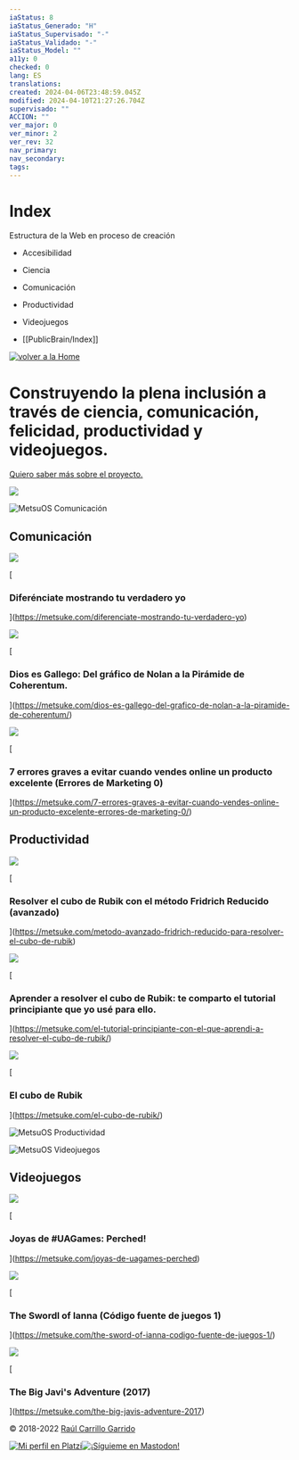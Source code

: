```yaml
---
iaStatus: 8
iaStatus_Generado: "H"
iaStatus_Supervisado: "-"
iaStatus_Validado: "-"
iaStatus_Model: ""
a11y: 0
checked: 0
lang: ES
translations: 
created: 2024-04-06T23:48:59.045Z
modified: 2024-04-10T21:27:26.704Z
supervisado: ""
ACCION: ""
ver_major: 0
ver_minor: 2
ver_rev: 32
nav_primary: 
nav_secondary: 
tags:
---
```

# Index

Estructura de la Web en proceso de creación

* Accesibilidad
* Ciencia
* Comunicación
* Productividad
* Videojuegos

* [[PublicBrain/Index]]

[![volver a la Home](_resources/Home/d127e8f844e447284700247bb17d2e79_MD5.png)](https://metsuke.com/)

# Construyendo la plena inclusión a través de ciencia, comunicación, felicidad, productividad y videojuegos.

[Quiero saber más sobre el proyecto.](https://metsuke.com/el-proyecto/)

![](_resources/Home/7c9b3eae3cf7ac9cee99705bc4a9ca95_MD5.jpg)

![MetsuOS Comunicación](_resources/Home/7ca3d083137f8393ba2dee45a2381929_MD5.jpg)

## Comunicación

![](_resources/Home/92a7c46af952f314f852f24d54f40d70_MD5.jpg)

[

### Diferénciate mostrando tu verdadero yo

](https://metsuke.com/diferenciate-mostrando-tu-verdadero-yo)

![](_resources/Home/991f0d11b3763fa5c7c60506ae0a5205_MD5.jpg)

[

### Dios es Gallego: Del gráfico de Nolan a la Pirámide de Coherentum.

](https://metsuke.com/dios-es-gallego-del-grafico-de-nolan-a-la-piramide-de-coherentum/)

![](_resources/Home/cfbf4bdbac5f2f0977d62e90c47dfe08_MD5.jpg)

[

### 7 errores graves a evitar cuando vendes online un producto excelente (Errores de Marketing 0)

](https://metsuke.com/7-errores-graves-a-evitar-cuando-vendes-online-un-producto-excelente-errores-de-marketing-0/)

## Productividad

![](_resources/Home/947a7117bfc1d845985d5c5920108fd7_MD5.jpg)

[

### Resolver el cubo de Rubik con el método Fridrich Reducido (avanzado)

](https://metsuke.com/metodo-avanzado-fridrich-reducido-para-resolver-el-cubo-de-rubik)

![](_resources/Home/6f909554ab40ed1247bed5a68969c746_MD5.jpg)

[

### Aprender a resolver el cubo de Rubik: te comparto el tutorial principiante que yo usé para ello.

](https://metsuke.com/el-tutorial-principiante-con-el-que-aprendi-a-resolver-el-cubo-de-rubik/)

![](_resources/Home/e371a4e3aaad297ddef5f8bcb2057fed_MD5.jpg)

[

### El cubo de Rubik

](https://metsuke.com/el-cubo-de-rubik/)

![MetsuOS Productividad](_resources/Home/f08b8d651053957ddbf80fdd7953e713_MD5.jpg)

![MetsuOS Videojuegos](_resources/Home/5ef34074f1f0ee2b8db165f73f1c9aa5_MD5.jpg)

## Videojuegos

![](_resources/Home/50bf6e290a974b5ad8533fa91b57b127_MD5.jpg)

[

### Joyas de #UAGames: Perched!

](https://metsuke.com/joyas-de-uagames-perched)

![](_resources/Home/3518d8a7ed58a1b4784bf27e9b6e2ff2_MD5.jpg)

[

### The Swordl of Ianna (Código fuente de juegos 1)

](https://metsuke.com/the-sword-of-ianna-codigo-fuente-de-juegos-1/)

![](_resources/Home/70ea6cb9020d4c9365745d5021d958b0_MD5.jpg)

[

### The Big Javi's Adventure (2017)

](https://metsuke.com/the-big-javis-adventure-2017)

© 2018-2022 [Raúl Carrillo Garrido](https://www.linkedin.com/in/raulcarrillo/)

[](https://github.com/metsuke)[![Mi perfil en Platzi](_resources/Home/e0b7410aefeab09723cc159eacad6310_MD5.png)](https://platzi.com/p/metsuke)[![¡Síguieme en Mastodon!](_resources/Home/40f50a0bfc39636c1b15b0360b746e4a_MD5.png)](https://mastodon.metsuke.com/@metsuke)